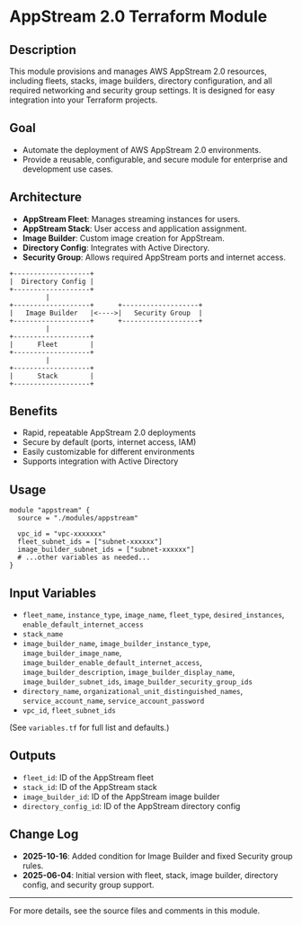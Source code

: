 # AppStream 2.0 Terraform Module

## Description
This module provisions and manages AWS AppStream 2.0 resources, including fleets, stacks, image builders, directory configuration, and all required networking and security group settings. It is designed for easy integration into your Terraform projects.

## Goal
- Automate the deployment of AWS AppStream 2.0 environments.
- Provide a reusable, configurable, and secure module for enterprise and development use cases.

## Architecture
- **AppStream Fleet**: Manages streaming instances for users.
- **AppStream Stack**: User access and application assignment.
- **Image Builder**: Custom image creation for AppStream.
- **Directory Config**: Integrates with Active Directory.
- **Security Group**: Allows required AppStream ports and internet access.

```
+-------------------+
|  Directory Config |
+-------------------+
         |
+-------------------+      +-------------------+
|   Image Builder   |<---->|   Security Group  |
+-------------------+      +-------------------+
         |
+-------------------+
|      Fleet        |
+-------------------+
         |
+-------------------+
|      Stack        |
+-------------------+
```

## Benefits
- Rapid, repeatable AppStream 2.0 deployments
- Secure by default (ports, internet access, IAM)
- Easily customizable for different environments
- Supports integration with Active Directory

## Usage
```hcl
module "appstream" {
  source = "./modules/appstream"

  vpc_id = "vpc-xxxxxxx"
  fleet_subnet_ids = ["subnet-xxxxxx"]
  image_builder_subnet_ids = ["subnet-xxxxxx"]
  # ...other variables as needed...
}
```

## Input Variables
- `fleet_name`, `instance_type`, `image_name`, `fleet_type`, `desired_instances`, `enable_default_internet_access`
- `stack_name`
- `image_builder_name`, `image_builder_instance_type`, `image_builder_image_name`, `image_builder_enable_default_internet_access`, `image_builder_description`, `image_builder_display_name`, `image_builder_subnet_ids`, `image_builder_security_group_ids`
- `directory_name`, `organizational_unit_distinguished_names`, `service_account_name`, `service_account_password`
- `vpc_id`, `fleet_subnet_ids`

(See `variables.tf` for full list and defaults.)

## Outputs
- `fleet_id`: ID of the AppStream fleet
- `stack_id`: ID of the AppStream stack
- `image_builder_id`: ID of the AppStream image builder
- `directory_config_id`: ID of the AppStream directory config

## Change Log
- **2025-10-16**: Added condition for Image Builder and fixed Security group rules.
- **2025-06-04**: Initial version with fleet, stack, image builder, directory config, and security group support.

---
For more details, see the source files and comments in this module.
